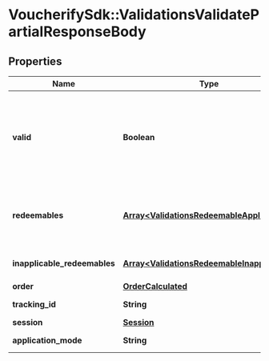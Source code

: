 # VoucherifySdk::ValidationsValidatePartialResponseBody

## Properties

| Name | Type | Description | Notes |
| ---- | ---- | ----------- | ----- |
| **valid** | **Boolean** | The result of the validation. It takes all of the redeemables into account and returns a &#x60;false&#x60; if at least one redeemable is inapplicable. Returns &#x60;true&#x60; if all redeemables are applicable. |  |
| **redeemables** | [**Array&lt;ValidationsRedeemableApplicable&gt;**](ValidationsRedeemableApplicable.md) | Lists validation results of each redeemable. If a redeemable can be applied, the API returns &#x60;\&quot;status\&quot;: \&quot;APPLICABLE\&quot;&#x60;. |  |
| **inapplicable_redeemables** | [**Array&lt;ValidationsRedeemableInapplicable&gt;**](ValidationsRedeemableInapplicable.md) | Lists validation results of each inapplicable redeemable. |  |
| **order** | [**OrderCalculated**](OrderCalculated.md) |  | [optional] |
| **tracking_id** | **String** | Hashed customer source ID. | [optional] |
| **session** | [**Session**](Session.md) |  | [optional] |
| **application_mode** | **String** |  | [default to &#39;PARTIAL&#39;] |

